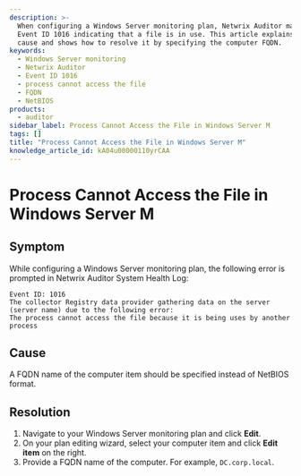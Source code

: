 ```yaml
---
description: >-
  When configuring a Windows Server monitoring plan, Netwrix Auditor may log an
  Event ID 1016 indicating that a file is in use. This article explains the
  cause and shows how to resolve it by specifying the computer FQDN.
keywords:
  - Windows Server monitoring
  - Netwrix Auditor
  - Event ID 1016
  - process cannot access the file
  - FQDN
  - NetBIOS
products:
  - auditor
sidebar_label: Process Cannot Access the File in Windows Server M
tags: []
title: "Process Cannot Access the File in Windows Server M"
knowledge_article_id: kA04u00000110yrCAA
---
```


# Process Cannot Access the File in Windows Server M

## Symptom

While configuring a Windows Server monitoring plan, the following error is prompted in Netwrix Auditor System Health Log:

```text
Event ID: 1016
The collector Registry data provider gathering data on the server (server name) due to the following error:
The process cannot access the file because it is being uses by another process
```

## Cause

A FQDN name of the computer item should be specified instead of NetBIOS format.

## Resolution

1. Navigate to your Windows Server monitoring plan and click **Edit**.
2. On your plan editing wizard, select your computer item and click **Edit item** on the right.
3. Provide a FQDN name of the computer. For example, `DC.corp.local`.
